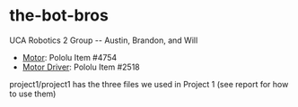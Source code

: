 # the-bot-bros
UCA Robotics 2 Group -- Austin, Brandon, and Will


- [Motor](https://www.pololu.com/product/4754): Pololu Item #4754
- [Motor Driver](https://www.pololu.com/product/2518): Pololu Item #2518

project1/project1 has the three files we used in Project 1 (see report for how to use them)
